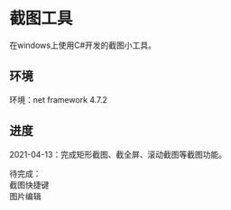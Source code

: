 # 截图工具

在windows上使用C#开发的截图小工具。


## 环境
环境：net framework 4.7.2

## 进度
2021-04-13：完成矩形截图、截全屏、滚动截图等截图功能。

待完成：   
截图快捷键  
图片编辑
